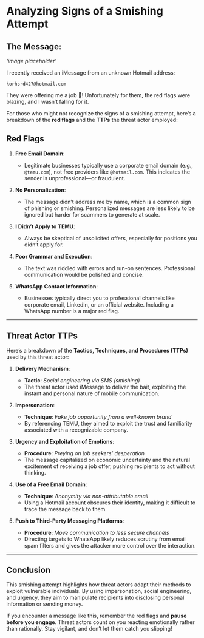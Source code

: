 # Analyzing Signs of a Smishing Attempt  

## The Message:  
*‘image placeholder’*  

I recently received an iMessage from an unknown Hotmail address:  

`korhsrd427@hotmail.com`  

They were offering me a job 🎉! Unfortunately for them, the red flags were blazing, and I wasn’t falling for it.  

For those who might not recognize the signs of a smishing attempt, here’s a breakdown of the **red flags** and the **TTPs** the threat actor employed:  

## Red Flags  

1. **Free Email Domain**:  
   - Legitimate businesses typically use a corporate email domain (e.g., `@temu.com`), not free providers like `@hotmail.com`. This indicates the sender is unprofessional—or fraudulent.  

2. **No Personalization**:  
   - The message didn’t address me by name, which is a common sign of phishing or smishing. Personalized messages are less likely to be ignored but harder for scammers to generate at scale.  

3. **I Didn’t Apply to TEMU**:  
   - Always be skeptical of unsolicited offers, especially for positions you didn’t apply for.  

4. **Poor Grammar and Execution**:  
   - The text was riddled with errors and run-on sentences. Professional communication would be polished and concise.  

5. **WhatsApp Contact Information**:  
   - Businesses typically direct you to professional channels like corporate email, LinkedIn, or an official website. Including a WhatsApp number is a major red flag.  

---

## Threat Actor TTPs  

Here’s a breakdown of the **Tactics, Techniques, and Procedures (TTPs)** used by this threat actor:  

1. **Delivery Mechanism**:  
   - **Tactic**: *Social engineering via SMS (smishing)*  
   - The threat actor used iMessage to deliver the bait, exploiting the instant and personal nature of mobile communication.  

2. **Impersonation**:  
   - **Technique**: *Fake job opportunity from a well-known brand*  
   - By referencing TEMU, they aimed to exploit the trust and familiarity associated with a recognizable company.  

3. **Urgency and Exploitation of Emotions**:  
   - **Procedure**: *Preying on job seekers’ desperation*  
   - The message capitalized on economic uncertainty and the natural excitement of receiving a job offer, pushing recipients to act without thinking.  

4. **Use of a Free Email Domain**:  
   - **Technique**: *Anonymity via non-attributable email*  
   - Using a Hotmail account obscures their identity, making it difficult to trace the message back to them.  

5. **Push to Third-Party Messaging Platforms**:  
   - **Procedure**: *Move communication to less secure channels*  
   - Directing targets to WhatsApp likely reduces scrutiny from email spam filters and gives the attacker more control over the interaction.  

---

## Conclusion  

This smishing attempt highlights how threat actors adapt their methods to exploit vulnerable individuals. By using impersonation, social engineering, and urgency, they aim to manipulate recipients into disclosing personal information or sending money.  

If you encounter a message like this, remember the red flags and **pause before you engage**. Threat actors count on you reacting emotionally rather than rationally. Stay vigilant, and don’t let them catch you slipping!  
